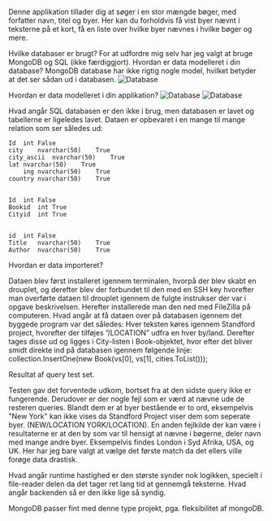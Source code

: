 Denne applikation tillader dig at søger i en stor mængde bøger, med forfatter navn, titel og byer. Her kan du forholdvis få vist byer nævnt i teksterne på et kort, få en liste over hvilke byer nævnes i hvilke bøger og mere.



Hvilke databaser er brugt?
For at udfordre mig selv har jeg valgt at bruge MongoDB og SQL (ikke færdiggjort). 
Hvordan er data modelleret i din database?
MongoDB database har ikke rigtig nogle model, hvilket betyder at det ser sådan ud i databasen.
 ![Database](https://imgur.com/GBbLfZX)

Hvordan er data modelleret i din applikation?
  ![Database]( https://imgur.com/hPcTlIH)
  ![Database]( https://imgur.com/JCj14kr)

Hvad angår SQL databasen er den ikke i brug, men databasen er lavet og tabellerne er ligeledes lavet. Dataen er opbevaret i en mange til mange relation som ser således ud:


 	Id	int	False	 
  	city	nvarchar(50)	True	 
  	city_ascii	nvarchar(50)	True	 
 	lat	nvarchar(50)	True	 
     	ing	nvarchar(50)	True	 
 	country	nvarchar(50)	True	 
 	 	 	 	 

 	Id	int	False	 
 	Bookid	int	True	 
 	Cityid	int	True	 
 	 	 	 	 

 	id	int	False	 
 	Title	nvarchar(50)	True	 
 	Author	nvarchar(50)	True	 
 	 	 	 	 

Hvordan er data importeret?

Dataen blev først installeret igennem terminalen, hvorpå der blev skabt en drouplet, og derefter blev der forbundet til den med en SSH key hvorefter man overførte dataen til drouplet igennem de fulgte instrukser der var i opgave beskrivelsen. Herefter installerede man den ned med FileZilla på computeren. 
Hvad angår at få dataen over på databasen igennem det byggede program var det således:
Hver teksten køres igennem Standford project, hvorefter der tilføjes ”/LOCATION” udfra en hver by/land. Derefter tages disse ud og ligges i City-listen i Book-objektet, hvor efter det bliver smidt direkte ind på databasen igennem følgende linje:
  collection.InsertOne(new Book(vs[0], vs[1], cities.ToList()));

Resultat af query test set. 

Testen gav det forventede udkom, bortset fra at den sidste query ikke er fungerende. Derudover er der nogle fejl som er værd at nævne ude de resteren queries. Blandt dem er at byer bestående er to ord, eksempelvis "New York" kan ikke vises da Standford Project viser dem som seperate byer. (NEW/LOCATION YORK/LOCATION).
En anden fejlkilde der kan være i resultaterne er at den by som var til hensigt at nævne i bøgerne, deler navn med mange andre byer. Eksempelvis findes London i Syd Afrika, USA, og UK. Her har jeg bare valgt at vælge det første match da det ellers ville forøge data drastisk. 

Hvad angår runtime hastighed er den største synder nok logikken, specielt i file-reader delen da det tager ret lang tid at gennemgå teksterne. Hvad angår backenden så er den ikke lige så syndig.

MongoDB passer fint med denne type projekt, pga. fleksibilitet af mongoDB. 

